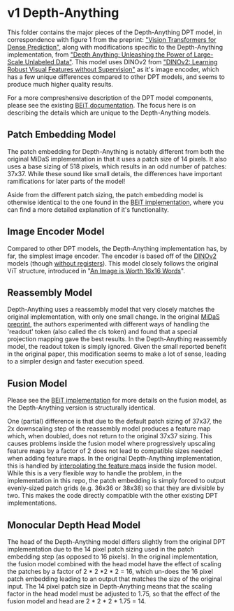 # v1 Depth-Anything

This folder contains the major pieces of the Depth-Anything DPT model, in correspondence with figure 1 from the preprint: ["Vision Transformers for Dense Prediction"](https://arxiv.org/abs/2103.13413), along with modifications specific to the Depth-Anything implementation, from ["Depth Anything: Unleashing the Power of Large-Scale Unlabeled Data"](https://arxiv.org/abs/2401.10891). This model uses DINOv2 from ["DINOv2: Learning Robust Visual Features without Supervision"](https://arxiv.org/abs/2304.07193) as it's image encoder, which has a few unique differences compared to other DPT models, and seems to produce much higher quality results.

For a more compreshensive description of the DPT model components, please see the existing [BEiT documentation](https://github.com/heyoeyo/muggled_dpt/tree/main/lib/v31_beit). The focus here is on describing the details which are unique to the Depth-Anything models.


## Patch Embedding Model

The patch embedding for Depth-Anything is notably different from both the original MiDaS implementation in that it uses a patch size of 14 pixels. It also uses a base sizing of 518 pixels, which results in an odd number of patches: 37x37. While these sound like small details, the differences have important ramifications for later parts of the model!

Aside from the different patch sizing, the patch embedding model is otherwise identical to the one found in the [BEiT implementation](https://github.com/heyoeyo/muggled_dpt/tree/main/lib/v31_beit#patch-embedding-model), where you can find a more detailed explanation of it's functionality.


## Image Encoder Model

Compared to other DPT models, the Depth-Anything implementation has, by far, the simplest image encoder. The encoder is based off of the [DINOv2](https://arxiv.org/abs/2304.07193) models (though [without registers](https://arxiv.org/abs/2309.16588)). This model closely follows the original ViT structure, introduced in "[An Image is Worth 16x16 Words](https://arxiv.org/abs/2010.11929)".


## Reassembly Model

Depth-Anything uses a reassembly model that very closely matches the original implementation, with only one small change. In the original [MiDaS preprint](https://arxiv.org/abs/2103.13413), the authors experimented with different ways of handling the 'readout' token (also called the cls token) and found that a special projection mapping gave the best results. In the Depth-Anything reassembly model, the readout token is simply ignored. Given the small reported benefit in the original paper, this modification seems to make a lot of sense, leading to a simpler design and faster execution speed.


## Fusion Model

Please see the [BEiT implementation](https://github.com/heyoeyo/muggled_dpt/tree/main/lib/v31_beit#fusion-model) for more details on the fusion model, as the Depth-Anything version is structurally identical.

One (partial) difference is that due to the default patch sizing of 37x37, the 2x downscaling step of the reassembly model produces a feature map which, when doubled, does not return to the original 37x37 sizing. This causes problems inside the fusion model where progressively upscaling feature maps by a factor of 2 does not lead to compatible sizes needed when adding feature maps. In the original Depth-Anything implementation, this is handled by [interpolating the feature maps](https://github.com/LiheYoung/Depth-Anything/blob/e7ef4b4b7a0afd8a05ce9564f04c1e5b68268516/depth_anything/dpt.py#L127C1-L130C61) inside the fusion model. While this is a very flexible way to handle the problem, in the implementation in this repo, the patch embedding is simply forced to output evenly-sized patch grids (e.g. 36x36 or 38x38) so that they are divisible by two. This makes the code directly compatible with the other existing DPT implementations.


## Monocular Depth Head Model

The head of the Depth-Anything model differs slightly from the original DPT implementation due to the 14 pixel patch sizing used in the patch embedding step (as opposed to 16 pixels). In the original implementation, the fusion model combined with the head model have the effect of scaling the patches by a factor of 2 * 2 *2 * 2 = 16, which un-does the 16 pixel patch embedding leading to an output that matches the size of the original input. The 14 pixel patch size in Depth-Anything means that the scaling factor in the head model must be adjusted to 1.75, so that the effect of the fusion model and head are 2 * 2 * 2 * 1.75 = 14.